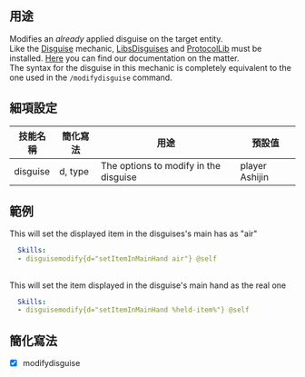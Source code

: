 ## 用途
Modifies an *already* applied disguise on the target entity.  
Like the [Disguise](/skills/mechanics/disguise) mechanic, [LibsDisguises](https://www.spigotmc.org/resources/libs-disguises-free.81/) and [ProtocolLib](https://www.spigotmc.org/resources/protocollib.1997/) must be installed. [Here](/Mobs/Disguises) you can find our documentation on the matter.  
The syntax for the disguise in this mechanic is completely equivalent to the one used in the `/modifydisguise` command.


## 細項設定

| 技能名稱 | 簡化寫法| 用途 | 預設值 |
|-----------|-----------|----------------------------------------------------------------------|---------|
| disguise  | d, type   | The options to modify in the disguise | player Ashijin |


## 範例
This will set the displayed item in the disguises's main has as "air"
```yaml
  Skills:
  - disguisemodify{d="setItemInMainHand air"} @self 
```

##
This will set the item displayed in the disguise's main hand as the real one
```yaml
  Skills:
  - disguisemodify{d="setItemInMainHand %held-item%"} @self
```


## 簡化寫法
- [x] modifydisguise